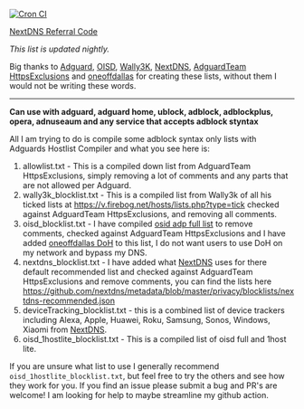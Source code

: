 [![Cron CI](https://github.com/travisboss/Jefe-Lists/actions/workflows/cron.yml/badge.svg?branch=main)](https://github.com/travisboss/Jefe-Lists/actions/workflows/cron.yml)

[NextDNS Referral Code](https://nextdns.io/?from=nwmzs7gc)

_This list is updated nightly._

Big thanks to [Adguard](https://github.com/AdguardTeam/HostlistCompiler), [OISD](https://oisd.nl/), [Wally3K](https://firebog.net/), [NextDNS](https://nextdns.io/?from=nwmzs7gc), [AdguardTeam HttpsExclusions](https://github.com/AdguardTeam/HttpsExclusions) and [oneoffdallas](https://github.com/oneoffdallas/dohservers) for creating these lists, without them I would not be writing these words.

<hr />

**Can use with adguard, adguard home, ublock, adblock, adblockplus, opera, adnuseaum and any service that accepts adblock styntax**

All I am trying to do is compile some adblock syntax only lists with Adguards Hostlist Compiler and what you see here is:

1. allowlist.txt - This is a compiled down list from AdguardTeam HttpsExclusions, simply removing a lot of comments and any parts that are not allowed per Adguard.
2. wally3k_blocklist.txt - This is a compiled list from Wally3k of all his ticked lists at https://v.firebog.net/hosts/lists.php?type=tick checked against AdguardTeam HttpsExclusions, and removing all comments.
3. oisd_blocklist.txt - I have compiled [osid adp full list](https://abp.oisd.nl/) to remove comments, checked against AdguardTeam HttpsExclusions and I have added [oneoffdallas DoH](https://github.com/oneoffdallas/dohservers) to this list, I do not want users to use DoH on my network and bypass my DNS.
4. nextdns_blocklist.txt - I have added what [NextDNS](https://nextdns.io/?from=nwmzs7gc) uses for there default recommended list and checked against AdguardTeam HttpsExclusions and remove comments, you can find the lists here https://github.com/nextdns/metadata/blob/master/privacy/blocklists/nextdns-recommended.json
5. deviceTracking_blocklist.txt - this is a combined list of device trackers including Alexa, Apple, Huawei, Roku, Samsung, Sonos, Windows, Xiaomi from [NextDNS](https://nextdns.io/?from=nwmzs7gc).
6. oisd_1hostlite_blocklist.txt - This is a compiled list of oisd full and 1host lite.

If you are unsure what list to use I generally recommend `oisd_1hostlite_blocklist.txt`, but feel free to try the others and see how they work for you. If you find an issue please submit a bug and PR's are welcome! I am looking for help to maybe streamline my github action.
